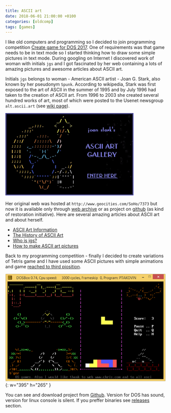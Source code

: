 ```yaml
---
title: ASCII art
date: 2018-06-01 21:00:00 +0100
categories: [oldcomp]
tags: [games]
---
```


I like old computers and programming so I decided to join programming competition [Create game for DOS 2017](https://www.high-voltage.cz/2017/soutez-tvorba-hry-pro-dos-2017/). One of requirements was that game needs to be in text mode so I started thinking how to draw some simple pictures in text mode. During googling on Internet I discovered work of woman with initials `jgs` and I got fascinated by her web containing a lots of amazing pictures and awesome articles about ASCII art.

Initials `jgs` belongs to woman - American ASCII artist - Joan G. Stark, also known by her pseudonym `Spunk`. According to wikipedia, Stark was first exposed to the art of ASCII in the summer of 1995 and by July 1996 had taken to the creation of ASCII art. From 1996 to 2003 she created several hundred works of art, most of which were posted to the Usenet newsgroup `alt.ascii.art` (see [wiki page](https://en.wikipedia.org/wiki/Joan_Stark)).

![jgs entry](/assets/gfx/asciiart/entry5.jpg)

Her original web was hosted at `http://www.geocities.com/SoHo/7373` but now it is available only through [web archive](https://web.archive.org/web/20091028013825/http://www.geocities.com/SoHo/7373/) or as project on [github](https://github.com/oldcompcz/jgs) (as kind of restoration initiative). Here are several amazing articles about ASCII art and about herself.

* [ASCII Art Information](https://oldcompcz.github.io/jgs/joan_stark/asciinfo.html)
* [The History of ASCII Art](https://oldcompcz.github.io/jgs/joan_stark/history.html)
* [Who is jgs?](https://oldcompcz.github.io/jgs/joan_stark/me.html)
* [How to make ASCII art pictures](https://oldcompcz.github.io/jgs/joan_stark/howto.html)

Back to my programming competition - finally I decided to create variations of Tetris game and I have used some ASCII pictures with simple animations and game [reached to third piosition](https://www.high-voltage.cz/2017/soutez-tvorba-hry-pro-dos-2017-dobojovano/).

![tetris](/assets/gfx/asciiart/DOS.PNG){: w="395" h="265" }

You can see and download project from [Github](https://github.com/berk76/tetris). Version for DOS has sound, version for linux console is silent. If you preffer binaries see [releases](https://github.com/berk76/tetris/releases) section.
